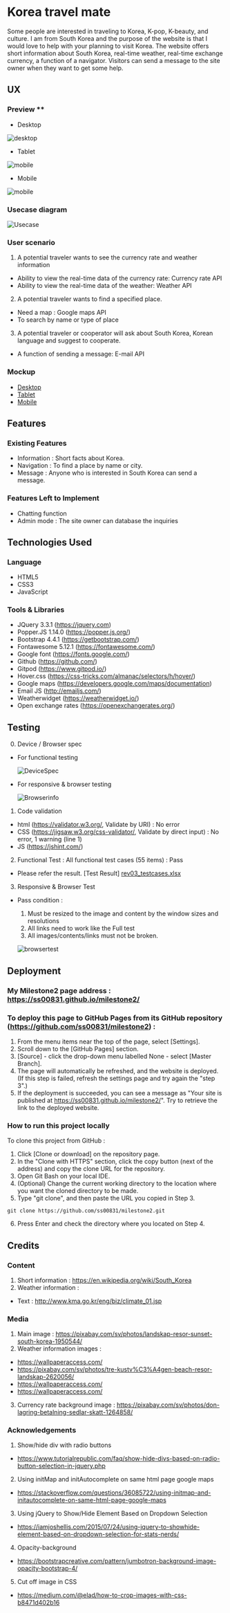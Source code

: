 # Korea travel mate
Some people are interested in traveling to Korea, K-pop, K-beauty, and culture. I am from South Korea and the purpose of the website is that I would love to help with your planning to visit Korea. The website offers short information about South Korea, real-time weather, real-time exchange currency, a function of a navigator. Visitors can send a message to the site owner when they want to get some help.

## UX 

### Preview **
- Desktop 

![desktop](https://user-images.githubusercontent.com/53374745/78712714-524ad280-7919-11ea-86fa-8962d99c3c6f.PNG)

- Tablet 

![mobile](https://user-images.githubusercontent.com/53374745/78712715-537bff80-7919-11ea-899c-c03cc68a02df.jpg)

- Mobile 

![mobile](https://user-images.githubusercontent.com/53374745/78712715-537bff80-7919-11ea-899c-c03cc68a02df.jpg)


### Usecase diagram
![Usecase](https://user-images.githubusercontent.com/53374745/76595465-f8aede00-64fb-11ea-9a6f-0246bb1391b4.png)

### User scenario
1. A potential traveler wants to see the currency rate and weather information
 - Ability to view the real-time data of the currency rate: Currency rate API
 - Ability to view the real-time data of the weather: Weather API
2. A potential traveler wants to find a specified place.
 - Need a map : Google maps API
 - To search by name or type of place
3. A potential traveler or cooperator will ask about South Korea, Korean language and suggest to cooperate.
 - A function of sending a message: E-mail API

### Mockup
- [Desktop](https://github.com/ss00831/milestone2/files/4668180/ms2.pdf)
- [Tablet](https://github.com/ss00831/milestone2/files/4668179/ms2.-.tablet.pdf)
- [Mobile](https://github.com/ss00831/milestone2/files/4668178/ms2.-.mobile.pdf)


## Features
 
### Existing Features
- Information : Short facts about Korea.
- Navigation : To find a place by name or city.
- Message : Anyone who is interested in South Korea can send a message.

### Features Left to Implement
- Chatting function
- Admin mode : The site owner can database the inquiries

## Technologies Used

### Language
- HTML5
- CSS3 
- JavaScript

### Tools & Libraries
- JQuery 3.3.1 (https://jquery.com)
- Popper.JS 1.14.0 (https://popper.js.org/)
- Bootstrap 4.4.1 (https://getbootstrap.com/)
- Fontawesome 5.12.1 (https://fontawesome.com/)
- Google font (https://fonts.google.com/)
- Github (https://github.com/)
- Gitpod (https://www.gitpod.io/)
- Hover.css (https://css-tricks.com/almanac/selectors/h/hover/)
- Google maps (https://developers.google.com/maps/documentation)
- Email JS (http://emailjs.com/)
- Weatherwidget (https://weatherwidget.io/)
- Open exchange rates (https://openexchangerates.org/)


## Testing
0. Device / Browser spec
- For functional testing

    ![DeviceSpec](https://user-images.githubusercontent.com/53374745/78711907-0f3c2f80-7918-11ea-8ef7-98a3142a9a19.png)

- For responsive & browser testing

    ![Browserinfo](https://user-images.githubusercontent.com/53374745/78711903-0ea39900-7918-11ea-815f-e8be0c3d0abc.png)


1. Code validation
- html (https://validator.w3.org/, Validate by URI) : No error
- CSS (https://jigsaw.w3.org/css-validator/, Validate by direct input) : No error, 1 warning (line 1)
- JS (https://jshint.com/)

2. Functional Test : All functional test cases (55 items) : Pass
- Please refer the result.
    [Test Result] [rev03_testcases.xlsx](https://github.com/ss00831/milestone1/files/4454598/rev03_testcases.xlsx)

3. Responsive & Browser Test
- Pass condition :
    1. Must be resized to the image and content by the window sizes and resolutions
    1. All links need to work like the Full test 
    1. All images/contents/links must not be broken.

    ![browsertest](https://user-images.githubusercontent.com/53374745/78868081-8b329680-7a42-11ea-9b15-7a15dc172e3f.PNG)

## Deployment
 
### My Milestone2 page address : https://ss00831.github.io/milestone2/

### To deploy this page to GitHub Pages from its GitHub repository (https://github.com/ss00831/milestone2) :
1. From the menu items near the top of the page, select [Settings].
2. Scroll down to the [GitHub Pages] section.
3. [Source] - click the drop-down menu labelled None - select [Master Branch].
4. The page will automatically be refreshed, and the website is deployed.
 (If this step is failed, refresh the settings page and try again the "step 3".)
5. If the deployment is succeeded, you can see a message as "Your site is published at https://ss00831.github.io/milestone2/". Try to retrieve the link to the deployed website.

### How to run this project locally

To clone this project from GitHub :
1. Click [Clone or download] on the repository page.
2. In the "Clone with HTTPS" section, click the copy button (next of the address) and copy the clone URL for the repository.
3. Open Git Bash on your local IDE.
4. (Optional) Change the current working directory to the location where you want the cloned directory to be made.
5. Type "git clone", and then paste the URL you copied in Step 3.
```
git clone https://github.com/ss00831/milestone2.git
```
6. Press Enter and check the directory where you located on Step 4.


## Credits

### Content
1. Short information : https://en.wikipedia.org/wiki/South_Korea
2. Weather information : 
 - Text : http://www.kma.go.kr/eng/biz/climate_01.jsp

### Media
1. Main image : https://pixabay.com/sv/photos/landskap-resor-sunset-south-korea-1950544/
2. Weather information images : 
 - https://wallpaperaccess.com/
 - https://pixabay.com/sv/photos/tre-kustv%C3%A4gen-beach-resor-landskap-2620056/
 - https://wallpaperaccess.com/
 - https://wallpaperaccess.com/
3. Currency rate background image : https://pixabay.com/sv/photos/don-lagring-betalning-sedlar-skatt-1264858/

### Acknowledgements

1. Show/hide div with radio buttons
- https://www.tutorialrepublic.com/faq/show-hide-divs-based-on-radio-button-selection-in-jquery.php
2. Using initMap and initAutocomplete on same html page google maps
- https://stackoverflow.com/questions/36085722/using-initmap-and-initautocomplete-on-same-html-page-google-maps
3. Using jQuery to Show/Hide Element Based on Dropdown Selection
- https://iamjoshellis.com/2015/07/24/using-jquery-to-showhide-element-based-on-dropdown-selection-for-stats-nerds/
4. Opacity-background
- https://bootstrapcreative.com/pattern/jumbotron-background-image-opacity-bootstrap-4/
5. Cut off image in CSS
- https://medium.com/@elad/how-to-crop-images-with-css-b8471d402b16